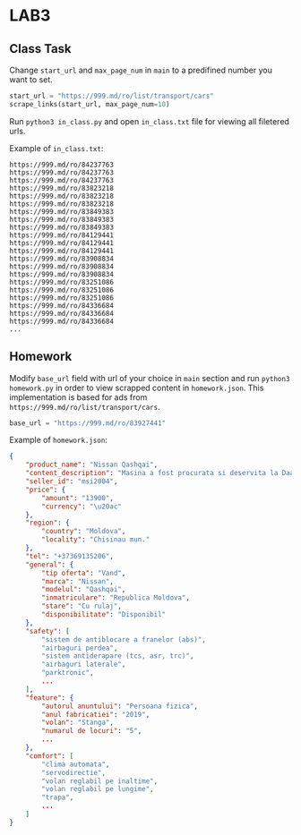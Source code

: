 # LAB3

## Class Task

Change `start_url` and `max_page_num` in `main` to a predifined number you want to set.

```py
start_url = "https://999.md/ro/list/transport/cars"
scrape_links(start_url, max_page_num=10)
```

Run `python3 in_class.py` and open `in_class.txt` file for viewing all filetered urls.

Example of `in_class.txt`:

```
https://999.md/ro/84237763
https://999.md/ro/84237763
https://999.md/ro/84237763
https://999.md/ro/83823218
https://999.md/ro/83823218
https://999.md/ro/83823218
https://999.md/ro/83849383
https://999.md/ro/83849383
https://999.md/ro/83849383
https://999.md/ro/84129441
https://999.md/ro/84129441
https://999.md/ro/84129441
https://999.md/ro/83908834
https://999.md/ro/83908834
https://999.md/ro/83908834
https://999.md/ro/83251086
https://999.md/ro/83251086
https://999.md/ro/83251086
https://999.md/ro/84336684
https://999.md/ro/84336684
https://999.md/ro/84336684
...
```

## Homework

Modify `base_url` field with url of your choice in `main` section and run `python3 homework.py` in order to view scrapped content in `homework.json`. This implementation is based for ads from `https://999.md/ro/list/transport/cars`.

```py
base_url = "https://999.md/ro/83927441"
```

Example of `homework.json`:

```json
{
    "product_name": "Nissan Qashqai",
    "content_description": "Masina a fost procurata si deservita la Daac Hermes.\nNu necesita investitii, totul functioneaza perfect. \nAutomat, 4x4.\nAnul 2019",
    "seller_id": "msi2004",
    "price": {
        "amount": "13900",
        "currency": "\u20ac"
    },
    "region": {
        "country": "Moldova",
        "locality": "Chisinau mun."
    },
    "tel": "+37369135206",
    "general": {
        "tip oferta": "Vand",
        "marca": "Nissan",
        "modelul": "Qashqai",
        "inmatriculare": "Republica Moldova",
        "stare": "Cu rulaj",
        "disponibilitate": "Disponibil"
    },
    "safety": [
        "sistem de antiblocare a franelor (abs)",
        "airbaguri perdea",
        "sistem antiderapare (tcs, asr, trc)",
        "airbaguri laterale",
        "parktronic",
        ...
    ],
    "feature": {
        "autorul anuntului": "Persoana fizica",
        "anul fabricatiei": "2019",
        "volan": "Stanga",
        "numarul de locuri": "5",
        ...
    },
    "comfort": [
        "clima automata",
        "servodirectie",
        "volan reglabil pe inaltime",
        "volan reglabil pe lungime",
        "trapa",
        ...
    ]
}
```
